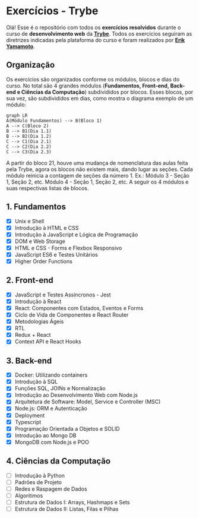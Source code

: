 # Exercícios - Trybe

Olá! Esse é o repositório com todos os **exercícios resolvidos** durante o curso de **desenvolvimento web** da **[Trybe](https://www.betrybe.com/)**. Todos os exercícios seguiram as diretrizes indicadas pela plataforma do curso e foram realizados por **[Erik Yamamoto](https://www.linkedin.com/in/erikyamamoto/)**.

## Organização

Os exercícios são organizados conforme os módulos, blocos e dias do curso. No total são 4 grandes módulos (**Fundamentos, Front-end, Back-end e Ciências da Computação**) subdivididos por blocos. Esses blocos, por sua vez, são subdivididos em dias, como mostra o diagrama exemplo de um módulo:

```mermaid
graph LR
A(Módulo Fundamentos) --> B(Bloco 1)
A --> C(Bloco 2)
B --> B1(Dia 1.1)
B --> B2(Dia 1.2)
C --> C1(Dia 2.1)
C --> C2(Dia 2.2)
C --> C3(Dia 2.3)
```
A partir do bloco 21, houve uma mudança de nomenclatura das aulas feita pela Trybe, agora os blocos não existem mais, dando lugar as seções. Cada módulo reinicia a contagem de seções da número 1. Ex.: Módulo 3 - Seção 1, Seção 2, etc. Módulo 4 - Seção 1, Seção 2, etc.
A seguir os 4 módulos e suas respectivas listas de blocos.

## 1. Fundamentos
 - [x] Unix e Shell
 - [x] Introdução à HTML e CSS
 - [x] Introdução à JavaScript e Lógica de Programação
 - [x] DOM e Web Storage
 - [x] HTML e CSS - Forms e Flexbox Responsivo
 - [x] JavaScript ES6 e Testes Unitários
 - [x] Higher Order Functions

## 2. Front-end
 - [x] JavaScript e Testes Assíncronos - Jest
 - [x] Introdução à React
 - [x] React: Componentes com Estados, Eventos e Forms
 - [x] Ciclo de Vida de Componentes e React Router
 - [x] Metodologias Ágeis
 - [x] RTL 
 - [x] Redux + React
 - [x] Context API e React Hooks

## 3. Back-end
 - [x] Docker: Utilizando containers
 - [x] Introdução à SQL
 - [x] Funções SQL, JOINs e Normalização
 - [x] Introdução ao Desenvolvimento Web com Node.js
 - [x] Arquitetura de Software: Model, Service e Controller (MSC)
 - [x] Node.js: ORM e Autenticação
 - [x] Deployment
 - [x] Typescript
 - [x] Programação Orientada a Objetos e SOLID
 - [x] Introdução ao Mongo DB
 - [x] MongoDB com Node.js e POO

## 4. Ciências da Computação
 - [ ] Introdução à Python
 - [ ] Padrões de Projeto
 - [ ] Redes e Raspagem de Dados
 - [ ] Algoritimos
 - [ ] Estrutura de Dados I: Arrays, Hashmaps e Sets
 - [ ] Estrutura de Dados II: Listas, Filas e Pilhas
